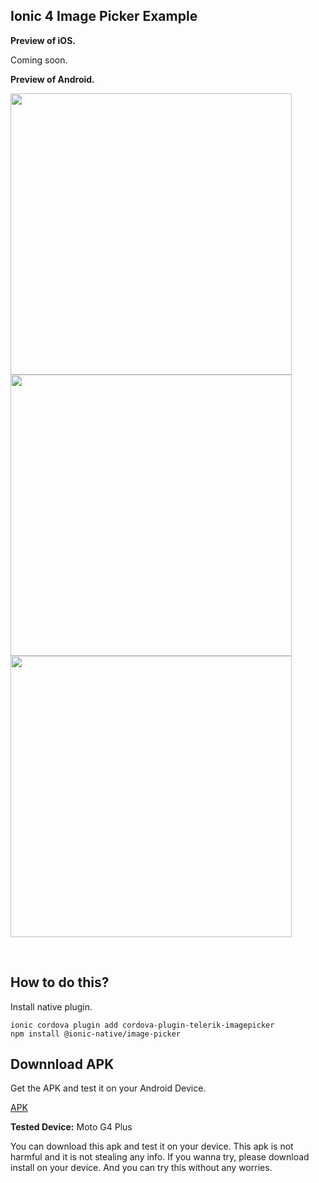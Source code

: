## Ionic 4 Image Picker Example

<b>Preview of iOS.</b>

Coming soon.

<b>Preview of Android.</b>
<p>
<img src="https://github.com/bharathirajatut/ionic4/blob/master/gallery-image-picker-example/screenshot1.jpg" height="450px">
<img src="https://github.com/bharathirajatut/ionic4/blob/master/gallery-image-picker-example/screenshot2.jpg" height="450px">
<img src="https://github.com/bharathirajatut/ionic4/blob/master/gallery-image-picker-example/screenshot3.jpg" height="450px">
</p>
<br>

## How to do this?

Install native plugin.

```
ionic cordova plugin add cordova-plugin-telerik-imagepicker
npm install @ionic-native/image-picker
```


## Downnload APK

Get the APK and test it on your Android Device.

<a href="https://github.com/bharathirajatut/ionic4/blob/master/gallery-image-picker-example/app-debug.apk">APK</a>

<b>Tested Device:</b>
Moto G4 Plus

You can download this apk and test it on your device. This apk is not harmful and it is not stealing any info. 
If you wanna try, please download install on your device. And you can try this without any worries.
